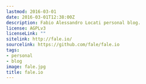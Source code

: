 ```yaml
---
lastmod: 2016-03-01
date: 2016-03-01T12:38:00Z
description: Fabio Alessandro Locati personal blog.
license: AGPLv3
licenseLink: ""
sitelink: http://fale.io/
sourcelink: https://github.com/fale/fale.io
tags:
- personal
- blog
image: fale.jpg
title: fale.io
---
```



